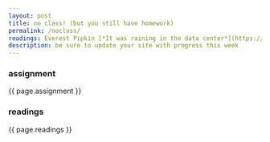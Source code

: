 ```yaml
---
layout: post
title: no class! (but you still have homework)
permalink: /noclass/
readings: Everest Pipkin [*It was raining in the data center*](https://medium.com/s/story/it-was-raining-in-the-data-center-9e1525c37cc3)<br>Shannon Mattern *Code, Clay, Data, Dirt* (chapter 1 'Waves and Wires') Benjamin Bratton [*The Black Stack*](https://www.e-flux.com/journal/53/59883/the-black-stack/)
description: be sure to update your site with progress this week
---
```


### assignment
{{ page.assignment }}

### readings
{{ page.readings }}